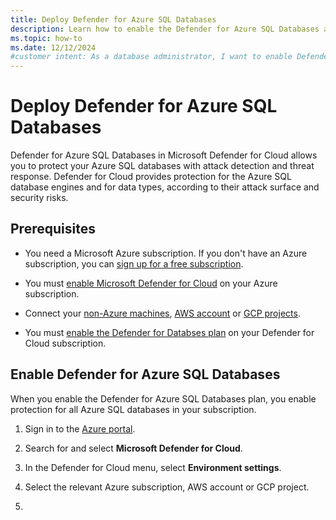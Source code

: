 ```yaml
---
title: Deploy Defender for Azure SQL Databases
description: Learn how to enable the Defender for Azure SQL Databases as part of the Databases plan on your Azure subscription for Microsoft Defender for Cloud to enhance your database security.
ms.topic: how-to
ms.date: 12/12/2024
#customer intent: As a database administrator, I want to enable Defender for Azure SQL Databases so that I can enhance the security of my databases.
---
```


# Deploy Defender for Azure SQL Databases

Defender for Azure SQL Databases in Microsoft Defender for Cloud allows you to protect your Azure SQL databases with attack detection and threat response. Defender for Cloud provides protection for the Azure SQL database engines and for data types, according to their attack surface and security risks.

## Prerequisites

- You need a Microsoft Azure subscription. If you don't have an Azure subscription, you can [sign up for a free subscription](https://azure.microsoft.com/pricing/free-trial/).

- You must [enable Microsoft Defender for Cloud](get-started.md#enable-defender-for-cloud-on-your-azure-subscription) on your Azure subscription.

- Connect your [non-Azure machines](quickstart-onboard-machines.md), [AWS account](quickstart-onboard-aws.md) or [GCP projects](quickstart-onboard-gcp.md).

- You must [enable the Defender for Databses plan](tutorial-enable-databases-plan.md) on your Defender for Cloud subscription.

## Enable Defender for Azure SQL Databases

When you enable the Defender for Azure SQL Databases plan, you enable protection for all Azure SQL databases in your subscription.

1. Sign in to the [Azure portal](https://portal.azure.com).

1. Search for and select **Microsoft Defender for Cloud**.

1. In the Defender for Cloud menu, select **Environment settings**.

1. Select the relevant Azure subscription, AWS account or GCP project.

1. 
